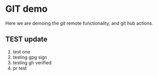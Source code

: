 # GIT demo 

Here we are demoing the git remote functionality, and git hub actions. 

## TEST update 

1. test one
2. testing gpg sign 
3. testing gh verified
4. pr test